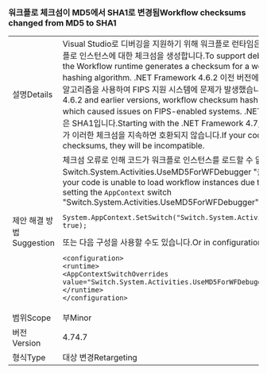 ### <a name="workflow-checksums-changed-from-md5-to-sha1"></a><span data-ttu-id="925d1-101">워크플로 체크섬이 MD5에서 SHA1로 변경됨</span><span class="sxs-lookup"><span data-stu-id="925d1-101">Workflow checksums changed from MD5 to SHA1</span></span>

|   |   |
|---|---|
|<span data-ttu-id="925d1-102">설명</span><span class="sxs-lookup"><span data-stu-id="925d1-102">Details</span></span>|<span data-ttu-id="925d1-103">Visual Studio로 디버깅을 지원하기 위해 워크플로 런타임은 해싱 알고리즘을 사용하여 워크플로 인스턴스에 대한 체크섬을 생성합니다.</span><span class="sxs-lookup"><span data-stu-id="925d1-103">To support debugging with Visual Studio, the Workflow runtime generates a checksum for a workflow instance using a hashing algorithm.</span></span> <span data-ttu-id="925d1-104">.NET Framework 4.6.2 이전 버전에서 워크플로 체크섬 해시는 MD5 알고리즘을 사용하여 FIPS 지원 시스템에 문제가 발생했습니다.</span><span class="sxs-lookup"><span data-stu-id="925d1-104">In the .NET Framework 4.6.2 and earlier versions, workflow checksum hashing used the MD5 algorithm, which caused issues on FIPS-enabled systems.</span></span> <span data-ttu-id="925d1-105">.NET Framework 4.7부터 알고리즘은 SHA1입니다.</span><span class="sxs-lookup"><span data-stu-id="925d1-105">Starting with the .NET Framework 4.7, the algorithm is SHA1.</span></span> <span data-ttu-id="925d1-106">코드가 이러한 체크섬을 지속하면 호환되지 않습니다.</span><span class="sxs-lookup"><span data-stu-id="925d1-106">If your code has persisted these checksums, they will be incompatible.</span></span>|
|<span data-ttu-id="925d1-107">제안 해결 방법</span><span class="sxs-lookup"><span data-stu-id="925d1-107">Suggestion</span></span>|<span data-ttu-id="925d1-108">체크섬 오류로 인해 코드가 워크플로 인스턴스를 로드할 수 없는 경우 <code>AppContext</code> switch &quot; Switch.System.Activities.UseMD5ForWFDebugger &quot;을 true.In code로 설정합니다.</span><span class="sxs-lookup"><span data-stu-id="925d1-108">If your code is unable to load workflow instances due to a checksum failure, try setting the <code>AppContext</code> switch &quot;Switch.System.Activities.UseMD5ForWFDebugger&quot; to true.In code:</span></span><pre><code class="language-csharp">System.AppContext.SetSwitch(&quot;Switch.System.Activities.UseMD5ForWFDebugger&quot;, true);&#13;&#10;</code></pre><span data-ttu-id="925d1-109">또는 다음 구성을 사용할 수도 있습니다.</span><span class="sxs-lookup"><span data-stu-id="925d1-109">Or in configuration:</span></span><pre><code class="language-xml">&lt;configuration&gt;&#13;&#10;&lt;runtime&gt;&#13;&#10;&lt;AppContextSwitchOverrides value=&quot;Switch.System.Activities.UseMD5ForWFDebugger=true&quot; /&gt;&#13;&#10;&lt;/runtime&gt;&#13;&#10;&lt;/configuration&gt;&#13;&#10;</code></pre>|
|<span data-ttu-id="925d1-110">범위</span><span class="sxs-lookup"><span data-stu-id="925d1-110">Scope</span></span>|<span data-ttu-id="925d1-111">부</span><span class="sxs-lookup"><span data-stu-id="925d1-111">Minor</span></span>|
|<span data-ttu-id="925d1-112">버전</span><span class="sxs-lookup"><span data-stu-id="925d1-112">Version</span></span>|<span data-ttu-id="925d1-113">4.7</span><span class="sxs-lookup"><span data-stu-id="925d1-113">4.7</span></span>|
|<span data-ttu-id="925d1-114">형식</span><span class="sxs-lookup"><span data-stu-id="925d1-114">Type</span></span>|<span data-ttu-id="925d1-115">대상 변경</span><span class="sxs-lookup"><span data-stu-id="925d1-115">Retargeting</span></span>|

